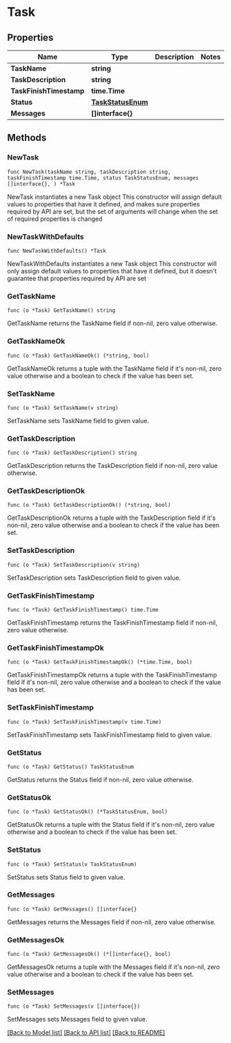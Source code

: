# Task

## Properties

Name | Type | Description | Notes
------------ | ------------- | ------------- | -------------
**TaskName** | **string** |  | 
**TaskDescription** | **string** |  | 
**TaskFinishTimestamp** | **time.Time** |  | 
**Status** | [**TaskStatusEnum**](TaskStatusEnum.md) |  | 
**Messages** | **[]interface{}** |  | 

## Methods

### NewTask

`func NewTask(taskName string, taskDescription string, taskFinishTimestamp time.Time, status TaskStatusEnum, messages []interface{}, ) *Task`

NewTask instantiates a new Task object
This constructor will assign default values to properties that have it defined,
and makes sure properties required by API are set, but the set of arguments
will change when the set of required properties is changed

### NewTaskWithDefaults

`func NewTaskWithDefaults() *Task`

NewTaskWithDefaults instantiates a new Task object
This constructor will only assign default values to properties that have it defined,
but it doesn't guarantee that properties required by API are set

### GetTaskName

`func (o *Task) GetTaskName() string`

GetTaskName returns the TaskName field if non-nil, zero value otherwise.

### GetTaskNameOk

`func (o *Task) GetTaskNameOk() (*string, bool)`

GetTaskNameOk returns a tuple with the TaskName field if it's non-nil, zero value otherwise
and a boolean to check if the value has been set.

### SetTaskName

`func (o *Task) SetTaskName(v string)`

SetTaskName sets TaskName field to given value.


### GetTaskDescription

`func (o *Task) GetTaskDescription() string`

GetTaskDescription returns the TaskDescription field if non-nil, zero value otherwise.

### GetTaskDescriptionOk

`func (o *Task) GetTaskDescriptionOk() (*string, bool)`

GetTaskDescriptionOk returns a tuple with the TaskDescription field if it's non-nil, zero value otherwise
and a boolean to check if the value has been set.

### SetTaskDescription

`func (o *Task) SetTaskDescription(v string)`

SetTaskDescription sets TaskDescription field to given value.


### GetTaskFinishTimestamp

`func (o *Task) GetTaskFinishTimestamp() time.Time`

GetTaskFinishTimestamp returns the TaskFinishTimestamp field if non-nil, zero value otherwise.

### GetTaskFinishTimestampOk

`func (o *Task) GetTaskFinishTimestampOk() (*time.Time, bool)`

GetTaskFinishTimestampOk returns a tuple with the TaskFinishTimestamp field if it's non-nil, zero value otherwise
and a boolean to check if the value has been set.

### SetTaskFinishTimestamp

`func (o *Task) SetTaskFinishTimestamp(v time.Time)`

SetTaskFinishTimestamp sets TaskFinishTimestamp field to given value.


### GetStatus

`func (o *Task) GetStatus() TaskStatusEnum`

GetStatus returns the Status field if non-nil, zero value otherwise.

### GetStatusOk

`func (o *Task) GetStatusOk() (*TaskStatusEnum, bool)`

GetStatusOk returns a tuple with the Status field if it's non-nil, zero value otherwise
and a boolean to check if the value has been set.

### SetStatus

`func (o *Task) SetStatus(v TaskStatusEnum)`

SetStatus sets Status field to given value.


### GetMessages

`func (o *Task) GetMessages() []interface{}`

GetMessages returns the Messages field if non-nil, zero value otherwise.

### GetMessagesOk

`func (o *Task) GetMessagesOk() (*[]interface{}, bool)`

GetMessagesOk returns a tuple with the Messages field if it's non-nil, zero value otherwise
and a boolean to check if the value has been set.

### SetMessages

`func (o *Task) SetMessages(v []interface{})`

SetMessages sets Messages field to given value.



[[Back to Model list]](../README.md#documentation-for-models) [[Back to API list]](../README.md#documentation-for-api-endpoints) [[Back to README]](../README.md)


